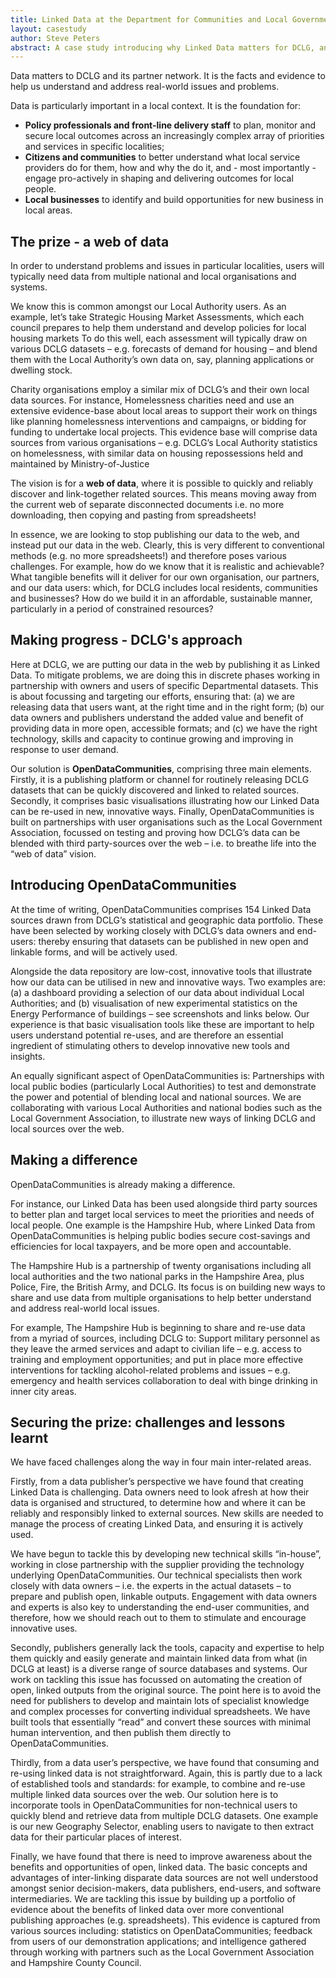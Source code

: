 ```yaml
---
title: Linked Data at the Department for Communities and Local Government - an introduction
layout: casestudy
author: Steve Peters
abstract: A case study introducing why Linked Data matters for DCLG, and what the Department is doing to create, publish and use it.
---
```


Data matters to DCLG and its partner network.  It is the facts and evidence to help us understand and address real-world issues and problems.  

Data is particularly important in a local context.  It is the foundation for:  

* **Policy professionals and front-line delivery staff** to plan, monitor and secure local outcomes across an increasingly complex array of priorities and services in specific localities;
* **Citizens and communities** to better understand what local service providers do for them, how and why the do it, and - most importantly - engage pro-actively in shaping and delivering outcomes for local people.  
* **Local businesses** to identify and build opportunities for new business in local areas.

The prize - a web of data
-------------------------

In order to understand problems and issues in particular localities, users will typically need data from multiple national and local organisations and systems.  

We know this is common amongst our Local Authority users.  As an example, let’s take Strategic Housing Market Assessments, which each council prepares to help them understand and develop policies for local housing markets  To do this well, each assessment will typically draw on various DCLG datasets – e.g. forecasts of demand for housing – and blend them with the Local Authority’s own data on, say, planning applications or dwelling stock.  

Charity organisations employ a similar mix of DCLG’s and their own local data sources.  For instance, Homelessness charities need and use an extensive evidence-base about local areas to support their work on things like planning homelessness interventions and campaigns, or bidding for funding to undertake local projects.  This evidence base will comprise data sources from various organisations – e.g. DCLG’s Local Authority statistics on homelessness, with similar data on housing repossessions held and maintained by Ministry-of-Justice

The vision is for a **web of data**, where it is possible to quickly and reliably discover and link-together related sources. This means moving away from the current web of separate disconnected documents i.e. no more downloading, then copying and pasting from spreadsheets! 

In essence, we are looking to stop publishing our data to the web, and instead put our data in the web.  Clearly, this is very different to conventional methods (e.g. no more spreadsheets!) and therefore poses various challenges.   For example, how do we know that it is realistic and achievable? What tangible benefits will it deliver for our own organisation, our partners, and our data users: which, for DCLG includes local residents, communities and businesses? How do we build it in an affordable, sustainable manner, particularly in a period of constrained resources?

Making progress - DCLG's approach
---------------------------------

Here at DCLG, we are putting our data in the web by publishing it as Linked Data.  To mitigate problems, we are doing this in discrete phases working in partnership with owners and users of specific Departmental datasets.  This is about focussing and targeting our efforts, ensuring that: (a) we are releasing data that users want, at the right time and in the right form; (b) our data owners and publishers understand the added value and benefit of providing data in more open, accessible formats; and (c) we have the right technology, skills and capacity to continue growing and improving in response to user demand.

Our solution is **OpenDataCommunities**, comprising three main elements.   Firstly, it is a publishing platform or channel for routinely releasing DCLG datasets that can be quickly discovered and linked to related sources.   Secondly, it comprises basic visualisations illustrating how our Linked Data can be re-used in new, innovative ways.  Finally, OpenDataCommunities is built on partnerships with user organisations such as the Local Government Association, focussed on testing and proving how DCLG’s data can be blended with third party-sources over the web – i.e. to breathe life into the “web of data” vision.

Introducing OpenDataCommunities
-------------------------------
At the time of writing, OpenDataCommunities comprises 154 Linked Data sources drawn from DCLG’s statistical and geographic data portfolio.  These have been selected by working closely with DCLG’s data owners and end-users: thereby ensuring that datasets can be published in new open and linkable forms, and will be actively used. 

Alongside the data repository are low-cost, innovative tools that illustrate how our data can be utilised in new and innovative ways.  Two examples are: (a) a dashboard providing a selection of our data about individual Local Authorities; and (b) visualisation of new experimental statistics on the Energy Performance of buildings – see screenshots and links below. Our experience is that basic visualisation tools like these are important to help users understand potential re-uses, and are therefore an essential ingredient of stimulating others to develop innovative new tools and insights.

An equally significant aspect of OpenDataCommunities is: Partnerships with local public bodies (particularly Local Authorities) to test and demonstrate the power and potential of blending local and national sources.  We are collaborating with various Local Authorities and national bodies such as the Local Government Association, to illustrate new ways of linking DCLG and local sources over the web.   

Making a difference
-------------------
OpenDataCommunities is already making a difference.   

For instance, our Linked Data has been used alongside third party sources to better plan and target local services to meet the priorities and needs of local people.  One example is the Hampshire Hub, where Linked Data from OpenDataCommunities is helping public bodies secure cost-savings and efficiencies for local taxpayers, and be more open and accountable. 

The Hampshire Hub is a partnership of twenty organisations including all local authorities and the two national parks in the Hampshire Area, plus Police, Fire, the British Army, and DCLG.  Its focus is on building new ways to share and use data from multiple organisations to help better understand and address real-world local issues.

For example, The Hampshire Hub is beginning to share and re-use data from a myriad of sources, including DCLG to: Support military personnel as they leave the armed services and adapt to civilian life – e.g. access to training and employment opportunities; and put in place more effective interventions for tackling alcohol-related problems and issues – e.g. emergency and health services collaboration to deal with binge drinking in inner city areas.

Securing the prize: challenges and lessons learnt 
-------------------------------------------------

We have faced challenges along the way in four main inter-related areas.

Firstly, from a data publisher’s perspective we have found that creating Linked Data is challenging.  Data owners need to look afresh at how their data is organised and structured, to determine how and where it can be reliably and responsibly linked to external sources.   New skills are needed to manage the process of creating Linked Data, and ensuring it is actively used.

We have begun to tackle this by developing new technical skills “in-house”, working in close partnership with the supplier providing the technology underlying OpenDataCommunities. Our technical specialists then work closely with data owners – i.e. the experts in the actual datasets – to prepare and publish open, linkable outputs.  Engagement with data owners and experts is also key to understanding the end-user communities, and therefore, how we should reach out to them to stimulate and encourage innovative uses.

Secondly, publishers generally lack the tools, capacity and expertise to help them quickly and easily generate and maintain linked data from what (in DCLG at least) is a diverse range of source databases and systems.  Our work on tackling this issue has focussed on automating the creation of open, linked outputs from the original source.   The point here is to avoid the need for publishers to develop and maintain lots of specialist knowledge and complex processes for converting individual spreadsheets.   We have built tools that essentially “read” and convert these sources with minimal human intervention, and then publish them directly to OpenDataCommunities.

Thirdly, from a data user’s perspective, we have found that consuming and re-using linked data is not straightforward.  Again, this is partly due to a lack of established tools and standards:  for example, to combine and re-use multiple linked data sources over the web.   Our solution here is to incorporate tools in OpenDataCommunities for non-technical users to quickly blend and retrieve data from multiple DCLG datasets.  One example is our new Geography Selector, enabling users to navigate to then extract data for their particular places of interest.

Finally, we have found that there is need to improve awareness about the benefits and opportunities of open, linked data.  The basic concepts and advantages of inter-linking disparate data sources are not well understood amongst senior decision-makers, data publishers, end-users, and software intermediaries.  We are tackling this issue by building up a portfolio of evidence about the benefits of linked data over more conventional publishing approaches (e.g. spreadsheets).  This evidence is captured from various sources including: statistics on OpenDataCommunities; feedback from users of our demonstration applications; and intelligence gathered through working with partners such as the Local Government Association and Hampshire County Council. 
